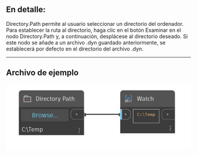 ## En detalle:
Directory.Path permite al usuario seleccionar un directorio del ordenador. Para establecer la ruta al directorio, haga clic en el botón Examinar en el nodo Directory.Path y, a continuación, desplácese al directorio deseado. Si este nodo se añade a un archivo .dyn guardado anteriormente, se establecerá por defecto en el directorio del archivo .dyn.
___
## Archivo de ejemplo

![Directory Path](./CoreNodeModels.Input.Directory_img.jpg)

